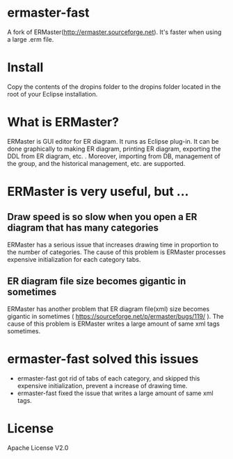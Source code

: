 # ermaster-fast
A fork of ERMaster(http://ermaster.sourceforge.net). It's faster when using a large .erm file.

# Install
Copy the contents of the dropins folder to the dropins folder located in the root of your Eclipse installation.

# What is ERMaster?
ERMaster is GUI editor for ER diagram. 
It runs as Eclipse plug-in. 
It can be done graphically to making ER diagram, printing ER diagram, exporting the DDL from ER diagram, etc. . 
Moreover, importing from DB, management of the group, and the historical management, etc. are supported. 

# ERMaster is very useful, but ...

## Draw speed is so slow when you open a ER diagram that has many categories
ERMaster has a serious issue that increases drawing time in proportion to the number of categories.
The cause of this problem is ERMaster processes expensive initialization for each category tabs.

## ER diagram file size becomes gigantic in sometimes
ERMaster has another problem that ER diagram file(xml) size becomes gigantic in sometimes ( https://sourceforge.net/p/ermaster/bugs/119/ ).
The cause of this problem is ERMaster writes a large amount of same xml tags sometimes.

# ermaster-fast solved this issues
* ermaster-fast got rid of tabs of each category, and skipped this expensive initialization, prevent a increase of drawing time.
* ermaster-fast fixed the issue that writes a large amount of same xml tags.

# License
Apache License V2.0
